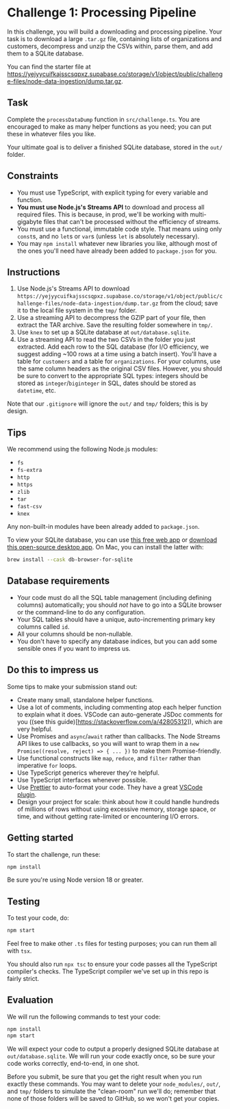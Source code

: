 # Challenge 1: Processing Pipeline

In this challenge, you will build a downloading and processing pipeline. Your task is to download a large `.tar.gz` file, containing lists of organizations and customers, decompress and unzip the CSVs within, parse them, and add them to a SQLite database.

You can find the starter file at <https://yejyycuifkajsscsqpxz.supabase.co/storage/v1/object/public/challenge-files/node-data-ingestion/dump.tar.gz>.

## Task

Complete the `processDataDump` function in `src/challenge.ts`. You are encouraged to make as many helper functions as you need; you can put these in whatever files you like.

Your ultimate goal is to deliver a finished SQLite database, stored in the `out/` folder.

## Constraints

- You must use TypeScript, with explicit typing for every variable and function.
- **You must use Node.js's Streams API** to download and process all required files. This is because, in prod, we'll be working with multi-gigabyte files that can't be processed without the efficiency of streams.
- You must use a functional, immutable code style. That means using only `const`s, and no `let`s or `var`s (unless `let` is absolutely necessary).
- You may `npm install` whatever new libraries you like, although most of the ones you'll need have already been added to `package.json` for you.

## Instructions

1. Use Node.js's Streams API to download `https://yejyycuifkajsscsqpxz.supabase.co/storage/v1/object/public/challenge-files/node-data-ingestion/dump.tar.gz` from the cloud; save it to the local file system in the `tmp/` folder.
2. Use a streaming API to decompress the GZIP part of your file, then extract the TAR archive. Save the resulting folder somewhere in `tmp/`.
3. Use `knex` to set up a SQLite database at `out/database.sqlite`.
4. Use a streaming API to read the two CSVs in the folder you just extracted. Add each row to the SQL database (for I/O efficiency, we suggest adding ~100 rows at a time using a batch insert). You'll have a table for `customers` and a table for `organizations`. For your columns, use the same column headers as the original CSV files. However, you should be sure to convert to the appropriate SQL types: integers should be stored as `integer`/`biginteger` in SQL, dates should be stored as `datetime`, etc.

Note that our `.gitignore` will ignore the `out/` and `tmp/` folders; this is by design.

## Tips

We recommend using the following Node.js modules:

- `fs`
- `fs-extra`
- `http`
- `https`
- `zlib`
- `tar`
- `fast-csv`
- `knex`

Any non-built-in modules have been already added to `package.json`.

To view your SQLite database, you can use [this free web app](https://sqliteviewer.app/) or [download this open-source desktop app](https://github.com/sqlitebrowser/sqlitebrowser). On Mac, you can install the latter with:

```sh
brew install --cask db-browser-for-sqlite
```

## Database requirements

- Your code must do all the SQL table management (including defining columns) automatically; you should _not_ have to go into a SQLite browser or the command-line to do any configuration.
- Your SQL tables should have a unique, auto-incrementing primary key columns called `id`.
- All your columns should be non-nullable.
- You don't have to specify any database indices, but you can add some sensible ones if you want to impress us.

## Do this to impress us

Some tips to make your submission stand out:

- Create many small, standalone helper functions.
- Use a lot of comments, including commenting atop each helper function to explain what it does. VSCode can auto-generate JSDoc comments for you ((see this guide)[https://stackoverflow.com/a/42805312]), which are very helpful.
- Use Promises and `async`/`await` rather than callbacks. The Node Streams API likes to use callbacks, so you will want to wrap them in a `new Promise((resolve, reject) => { ... })` to make them Promise-friendly.
- Use functional constructs like `map`, `reduce`, and `filter` rather than imperative `for` loops.
- Use TypeScript generics wherever they're helpful.
- Use TypeScript interfaces whenever possible.
- Use [Prettier](https://prettier.io/) to auto-format your code. They have a great [VSCode plugin](https://github.com/prettier/prettier-vscode).
- Design your project for scale: think about how it could handle hundreds of millions of rows without using excessive memory, storage space, or time, and without getting rate-limited or encountering I/O errors.

## Getting started

To start the challenge, run these:

```sh
npm install
```

Be sure you're using Node version 18 or greater.

## Testing

To test your code, do:

```sh
npm start
```

Feel free to make other `.ts` files for testing purposes; you can run them all with `tsx`.

You should also run `npx tsc` to ensure your code passes all the TypeScript compiler's checks. The TypeScript compiler we've set up in this repo is fairly strict.

## Evaluation

We will run the following commands to test your code:

```sh
npm install
npm start
```

We will expect your code to output a properly designed SQLite database at `out/database.sqlite`. We will run your code exactly once, so be sure your code works correctly, end-to-end, in one shot.

Before you submit, be sure that you get the right result when you run exactly these commands. You may want to delete your `node_modules/`, `out/`, and `tmp/` folders to simulate the "clean-room" run we'll do; remember that none of those folders will be saved to GitHub, so we won't get your copies.
